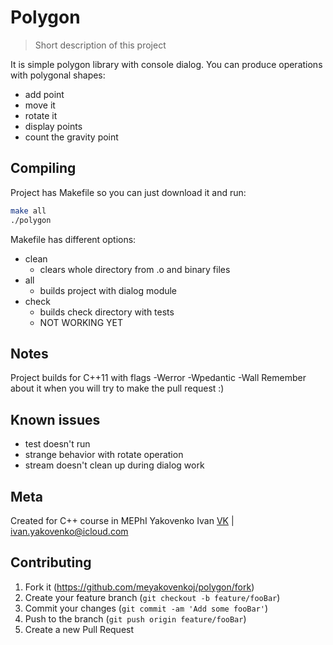 # Polygon

> Short description of this project

It is simple polygon library with console dialog.
You can produce operations with polygonal shapes:
- add point
- move it
- rotate it
- display points
- count the gravity point

## Compiling

Project has Makefile so you can just download it and run:

```sh
make all
./polygon
```

Makefile has different options:
* clean
    * clears whole directory from .o and binary files
* all
    * builds project with dialog module
* check
    * builds check directory with tests
    * NOT WORKING YET

## Notes

Project builds for C++11 with flags -Werror -Wpedantic -Wall
Remember about it when you will try to make the pull request :)

## Known issues

- test doesn't run
- strange behavior with rotate operation
- stream doesn't clean up during dialog work

## Meta

Created for C++ course in MEPhI
Yakovenko Ivan [VK](https://vk.com/meyakovenkoj) | ivan.yakovenko@icloud.com

## Contributing

1. Fork it (<https://github.com/meyakovenkoj/polygon/fork>)
2. Create your feature branch (`git checkout -b feature/fooBar`)
3. Commit your changes (`git commit -am 'Add some fooBar'`)
4. Push to the branch (`git push origin feature/fooBar`)
5. Create a new Pull Request